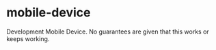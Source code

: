 # mobile-device
Development Mobile Device. No guarantees are given that this works or keeps working.
